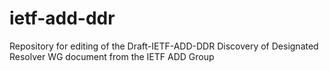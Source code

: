 # ietf-add-ddr
Repository for editing of the Draft-IETF-ADD-DDR Discovery of Designated Resolver WG document from the IETF ADD Group


